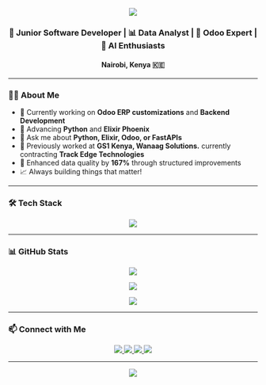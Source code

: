 <p align="center">
  <img src="https://capsule-render.vercel.app/api?type=waving&color=0d1117&height=200&section=header&text=Martin%20Githae%20Maina&fontSize=40&fontColor=ffffff&animation=fadeIn" />
</p>

<h3 align="center">🚀 Junior Software Developer | 📊 Data Analyst | 🧩 Odoo Expert | 🧩 AI Enthusiasts</h3>
<h4 align="center">Nairobi, Kenya 🇰🇪</h4>

---

### 👨‍💻 About Me

- 🔭 Currently working on **Odoo ERP customizations** and **Backend Development**
- 🌱 Advancing **Python** and **Elixir Phoenix**
- 💬 Ask me about **Python, Elixir, Odoo, or FastAPIs**
- 🏢 Previously worked at **GS1 Kenya, Wanaag Solutions.** currently contracting **Track Edge Technologies**
- 🧠 Enhanced data quality by **167%** through structured improvements
- 📈 Always building things that matter!

---

### 🛠 Tech Stack

<p align="center">
  <img src="https://skillicons.dev/icons?i=python,js,html,css,postgres,fastapi,django,react,odoo" />
</p>

---

### 📊 GitHub Stats

<p align="center">
  <img src="https://github-readme-stats.vercel.app/api?username=martinbilson&show_icons=true&theme=tokyonight&border_radius=10&hide_border=false" />
</p>

<p align="center">
  <img src="https://github-readme-streak-stats.herokuapp.com/?user=martinbilson&theme=tokyonight&border_radius=10&hide_border=false" />
</p>

<p align="center">
  <img src="https://github-readme-stats.vercel.app/api/top-langs/?username=martinbilson&layout=compact&theme=tokyonight&border_radius=10&hide_border=false" />
</p>

---

### 📫 Connect with Me

<p align="center">
  <a href="mailto:martin.maina.sc@gmail.com">
    <img src="https://img.shields.io/badge/Email-D14836?style=for-the-badge&logo=gmail&logoColor=white"/>
  </a>
  <a href="https://github.com/martinbilson">
    <img src="https://img.shields.io/badge/GitHub-171515?style=for-the-badge&logo=github&logoColor=white"/>
  </a>
  <a href="https://www.linkedin.com/in/martin-githae-11781b20a/">
    <img src="https://img.shields.io/badge/LinkedIn-0A66C2?style=for-the-badge&logo=linkedin&logoColor=white"/>
  </a>
  <a href="https://x.com/MartinBilson?t=Q8paa_dGWVkX8Stn1Sl5lQ&s=08">
    <img src="https://img.shields.io/badge/Twitter-1DA1F2?style=for-the-badge&logo=twitter&logoColor=white"/>
  </a>
</p>

---

<p align="center">
  <img src="https://capsule-render.vercel.app/api?type=waving&color=0d1117&height=100&section=footer"/>
</p>
